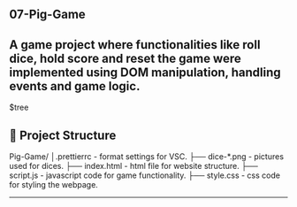 ## 07-Pig-Game
A game project where functionalities like roll dice, hold score and reset the game were implemented using DOM manipulation, handling events and game logic.
---------------------------------------------------------------------------------------------------------------
$tree
## 📁 Project Structure
Pig-Game/
│.prettierrc - format settings for VSC.
├── dice-*.png - pictures used for dices.
├── index.html - html file for website structure.
├── script.js - javascript code for game functionality.
├── style.css - css code for styling the webpage.

---------------------------------------------------------------------------------------------------------------
